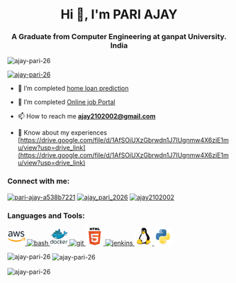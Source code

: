 <h1 align="center">Hi 👋, I'm PARI AJAY</h1>
<h3 align="center">A Graduate from Computer Engineering at ganpat University. India</h3>


<p align="left"> <img src="https://komarev.com/ghpvc/?username=ajay-pari-26&label=Profile%20views&color=0e75b6&style=flat" alt="ajay-pari-26" /> </p>

<p align="left"> <a href="https://github.com/ryo-ma/github-profile-trophy"><img src="https://github-profile-trophy.vercel.app/?username=ajay-pari-26" alt="ajay-pari-26" /></a> </p>

- 🔭 I’m completed [home loan prediction](https://github.com/Ajay-Pari-26/home-loan-prediction-application)

- 🔭 I’m completed [Online job Portal](https://github.com/Ajay-Pari-26/online-job-portal)

- 📫 How to reach me **ajay2102002@gmail.com**

- 📄 Know about my experiences [https://drive.google.com/file/d/1AfSOiUXzGbrwdn1J7IUgnmw4X6ziE1mu/view?usp=drive_link](https://drive.google.com/file/d/1AfSOiUXzGbrwdn1J7IUgnmw4X6ziE1mu/view?usp=drive_link)

<h3 align="left">Connect with me:</h3>
<p align="left">
<a href="https://linkedin.com/in/pari-ajay-a538b7221" target="blank"><img align="center" src="https://raw.githubusercontent.com/rahuldkjain/github-profile-readme-generator/master/src/images/icons/Social/linked-in-alt.svg" alt="pari-ajay-a538b7221" height="30" width="40" /></a>
<a href="https://instagram.com/ajay_pari_2026" target="blank"><img align="center" src="https://raw.githubusercontent.com/rahuldkjain/github-profile-readme-generator/master/src/images/icons/Social/instagram.svg" alt="ajay_pari_2026" height="30" width="40" /></a>
<a href="https://www.hackerrank.com/ajay2102002" target="blank"><img align="center" src="https://raw.githubusercontent.com/rahuldkjain/github-profile-readme-generator/master/src/images/icons/Social/hackerrank.svg" alt="ajay2102002" height="30" width="40" /></a>
</p>

<h3 align="left">Languages and Tools:</h3>
<p align="left"> <a href="https://aws.amazon.com" target="_blank" rel="noreferrer"> <img src="https://raw.githubusercontent.com/devicons/devicon/master/icons/amazonwebservices/amazonwebservices-original-wordmark.svg" alt="aws" width="40" height="40"/> </a> <a href="https://www.gnu.org/software/bash/" target="_blank" rel="noreferrer"> <img src="https://www.vectorlogo.zone/logos/gnu_bash/gnu_bash-icon.svg" alt="bash" width="40" height="40"/> </a> <a href="https://www.docker.com/" target="_blank" rel="noreferrer"> <img src="https://raw.githubusercontent.com/devicons/devicon/master/icons/docker/docker-original-wordmark.svg" alt="docker" width="40" height="40"/> </a> <a href="https://git-scm.com/" target="_blank" rel="noreferrer"> <img src="https://www.vectorlogo.zone/logos/git-scm/git-scm-icon.svg" alt="git" width="40" height="40"/> </a> <a href="https://www.w3.org/html/" target="_blank" rel="noreferrer"> <img src="https://raw.githubusercontent.com/devicons/devicon/master/icons/html5/html5-original-wordmark.svg" alt="html5" width="40" height="40"/> </a> <a href="https://www.jenkins.io" target="_blank" rel="noreferrer"> <img src="https://www.vectorlogo.zone/logos/jenkins/jenkins-icon.svg" alt="jenkins" width="40" height="40"/> </a> <a href="https://www.linux.org/" target="_blank" rel="noreferrer"> <img src="https://raw.githubusercontent.com/devicons/devicon/master/icons/linux/linux-original.svg" alt="linux" width="40" height="40"/> </a> <a href="https://www.python.org" target="_blank" rel="noreferrer"> <img src="https://raw.githubusercontent.com/devicons/devicon/master/icons/python/python-original.svg" alt="python" width="40" height="40"/> </a> </p>

<p><img align="left" src="https://github-readme-stats.vercel.app/api/top-langs?username=ajay-pari-26&show_icons=true&locale=en&layout=compact" alt="ajay-pari-26" /></p>

<p>&nbsp;<img align="center" src="https://github-readme-stats.vercel.app/api?username=ajay-pari-26&show_icons=true&locale=en" alt="ajay-pari-26" /></p>

<p><img align="center" src="https://github-readme-streak-stats.herokuapp.com/?user=ajay-pari-26&" alt="ajay-pari-26" /></p>
